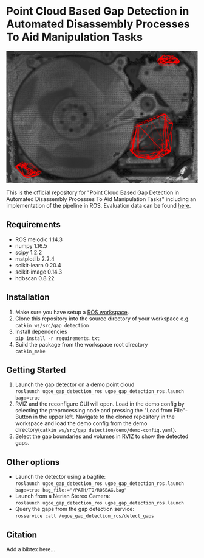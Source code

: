 # Point Cloud Based Gap Detection in Automated Disassembly Processes To Aid Manipulation Tasks
<img src="https://github.com/tobiasbrinker/gap_detection/blob/master/assets/result.png" alt="result" width="700"/>

This is the official repository for "Point Cloud Based Gap Detection in Automated Disassembly Processes To Aid Manipulation Tasks" including an implementation of the pipeline in ROS. Evaluation data can be found [here](https://owncloud.gwdg.de/index.php/s/66olU321Hw2Fiz6). 

## Requirements
* ROS melodic 1.14.3
* numpy 1.16.5
* scipy 1.2.2
* matplotlib 2.2.4
* scikit-learn 0.20.4
* scikit-image 0.14.3
* hdbscan 0.8.22

## Installation
1. Make sure you have setup a [ROS workspace](http://wiki.ros.org/catkin/Tutorials/create_a_workspace).
2. Clone this repository into the source directory of your workspace e.g. `catkin_ws/src/gap_detection`
3. Install dependencies <br> `pip install -r requirements.txt`
4. Build the package from the workspace root directory <br> `catkin_make`

## Getting Started
1. Launch the gap detector on a demo point cloud <br> `roslaunch ugoe_gap_detection_ros ugoe_gap_detection_ros.launch bag:=true`
2. RVIZ and the reconfigure GUI will open. Load in the demo config by selecting the preprocessing node and pressing the  "Load from File"-Button in the upper left. Navigate to the cloned repository in the workspace and load the demo config from the demo directory(`catkin_ws/src/gap_detection/demo/demo-config.yaml`).
3. Select the gap boundaries and volumes in RVIZ to show the detected gaps.

## Other options
 - Launch the detector using a bagfile: <br> `roslaunch ugoe_gap_detection_ros ugoe_gap_detection_ros.launch bag:=true bag_file:="/PATH/TO/ROSBAG.bag"`
-  Launch from a Nerian Stereo Camera: <br> `roslaunch ugoe_gap_detection_ros ugoe_gap_detection_ros.launch`
- Query the gaps from the gap detection service: <br>`rosservice call /ugoe_gap_detection_ros/detect_gaps`

## Citation
Add a bibtex here...


